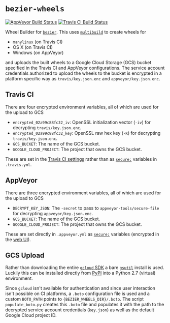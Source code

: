 # `bezier-wheels`

[![AppVeyor Build Status](https://img.shields.io/appveyor/ci/dhermes/bezier-wheels/master.svg?maxAge=3600&logo=appveyor&label=AppVeyor)](https://ci.appveyor.com/project/dhermes/bezier-wheels)
[![Travis CI Build Status](https://img.shields.io/travis/dhermes/bezier-wheels/master.svg?maxAge=3600&logo=travis&label=Travis%20CI)](https://travis-ci.org/dhermes/bezier-wheels)

Wheel Builder for [`bezier`][1]. This uses [`multibuild`][2] to
create wheels for

- `manylinux` (on Travis CI)
- OS X (on Travis CI)
- Windows (on AppVeyor)

and uploads the built wheels to a Google Cloud Storage (GCS) bucket specified
in the Travis CI and AppVeyor configurations. The service account credentials
authorized to upload the wheels to the bucket is encrypted in a platform
specific way as `travis/key.json.enc` and `appveyor/key.json.enc`.

## Travis CI

There are four encrypted environment variables, all of which are used for
the upload to GCS

- `encrypted_02a99c88fc32_iv`: OpenSSL initialization vector (`-iv`) for
  decrypting `travis/key.json.enc`.
- `encrypted_02a99c88fc32_key`: OpenSSL raw hex key (`-K`) for decrypting
  `travis/key.json.enc`.
- `GCS_BUCKET`: The name of the GCS bucket.
- `GOOGLE_CLOUD_PROJECT`: The project that owns the GCS bucket.

These are set in the [Travis CI settings][3] rather than as [`secure:`][4]
variables in `.travis.yml`.

## AppVeyor

There are three encrypted environment variables, all of which are used for
the upload to GCS

- `DECRYPT_KEY_JSON`: The `-secret` to pass to `appveyor-tools/secure-file`
  for decrypting `appveyor/key.json.enc`.
- `GCS_BUCKET`: The name of the GCS bucket.
- `GOOGLE_CLOUD_PROJECT`: The project that owns the GCS bucket.

These are set directly in `.appveyor.yml` as [`secure:`][5] variables
(encrypted in the [web UI][6]).

## GCS Upload

Rather than downloading the entire [`gcloud` SDK][7] a bare [`gsutil`][8]
install is used. Luckily this can be installed directly from [PyPI][9]
into a Python 2.7 (virtual) environment.

Since `gcloud` isn't available for authentication and since user interaction
isn't possible on CI platforms, a `.boto` configuration file is used and
a custom `BOTO_PATH` points to `{BEZIER_WHEELS_DIR}/.boto`. The script
`populate_boto.py` creates this `.boto` file and populates it with the path to
the decrypted service account credentials (`key.json`) as well as the default
Google Cloud project ID.

[1]: https://github.com/dhermes/bezier
[2]: https://github.com/matthew-brett/multibuild
[3]: https://travis-ci.org/dhermes/bezier-wheels/settings
[4]: https://docs.travis-ci.com/user/environment-variables/#defining-encrypted-variables-in-travisyml
[5]: https://www.appveyor.com/docs/build-configuration/#secure-variables
[6]: https://ci.appveyor.com/tools/encrypt
[7]: https://cloud.google.com/sdk/install
[8]: https://cloud.google.com/storage/docs/gsutil
[9]: https://pypi.org/project/gsutil/
